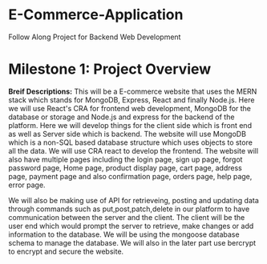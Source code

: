 # E-Commerce-Application
Follow Along Project for Backend Web Development

# Milestone 1: Project Overview

**Breif Descriptions:**
This will be a E-commerce website that uses the MERN stack which stands for MongoDB, Express, React and finally Node.js. Here we will use React's CRA for frontend web development, MongoDB for the database or storage and Node.js and express for the backend of the platform. Here we will develop things for the client side which is front end as well as Server side which is backend. The website will use MongoDB which is a non-SQL based database structure which uses objects to store all the data. We will use CRA react to develop the frontend. The website will also have multiple pages including the login page, sign up page, forgot password page, Home page, product display page, cart page, address page, payment page and also confirmation page, orders page, help page, error page.

We will also be making use of API for retrieveing, posting and updating data through commands such as put,post,patch,delete in our platform to have communication between the server and the client. The client will be the user end which would prompt the server to retrieve, make changes or add information to the database. We will be using the mongoose database schema to manage the database. We will also in the later part use bercrypt to encrypt and secure the website.
